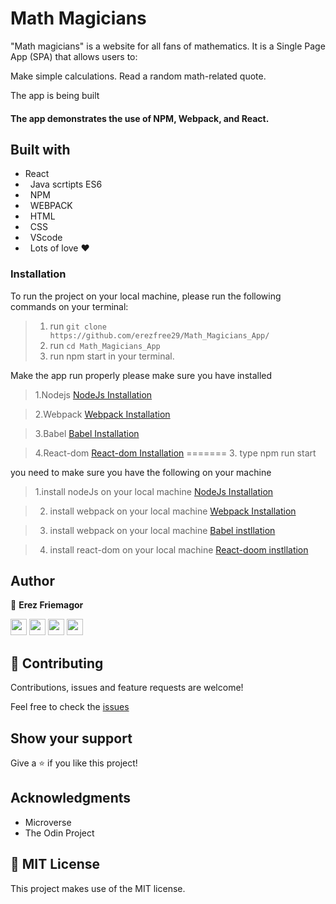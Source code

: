 # Math Magicians 

"Math magicians" is a website for all fans of mathematics. It is a Single Page App (SPA) that allows users to:

Make simple calculations.
Read a random math-related quote.

The app is being built 

#### The app demonstrates the use of NPM, Webpack, and React.

## Built with

-   React
-   Java scrtipts ES6
-   NPM
-   WEBPACK
-   HTML
-   CSS
-   VScode
-   Lots of love :heart:

### Installation

To run the project on your local machine, please run the following commands on your terminal:

> 1. run `git clone https://github.com/erezfree29/Math_Magicians_App/`
> 2. run `cd Math_Magicians_App`
> 3. run npm start in your terminal.

Make the app run properly please make sure you have installed 

> 1.Nodejs
[NodeJs Installation](https://www.digitalocean.com/community/tutorials/how-to-install-node-js-on-ubuntu-18-04)

> 2.Webpack
[Webpack Installation](https://webpack.js.org/guides/installation/)

> 3.Babel
[Babel Installation](https://zoomadmin.com/HowToInstall/UbuntuPackage/babel)

> 4.React-dom
[React-dom Installation](https://www.npmjs.com/package/react-dom)
=======
> 3. type npm run start

you  need to make sure you have the following on your machine

> 1.install nodeJs on your local machine 
[NodeJs Installation](https://www.digitalocean.com/community/tutorials/how-to-install-node-js-on-ubuntu-18-04)

> 2. install webpack on your local machine
[Webpack Installation](https://webpack.js.org/guides/installation/)

> 3. install webpack on your local machine
[Babel instllation](https://zoomadmin.com/HowToInstall/UbuntuPackage/babel)

> 4. install react-dom on your local machine
[React-doom instllation](https://www.npmjs.com/package/react-dom)

## Author

👤 **Erez Friemagor**

[<code><img height="26" src="https://cdn.iconscout.com/icon/free/png-256/github-153-675523.png"></code>](https://github.com/erezfree29)
[<code><img height="26" src="https://upload.wikimedia.org/wikipedia/sco/thumb/9/9f/Twitter_bird_logo_2012.svg/1200px-Twitter_bird_logo_2012.svg.png"></code>](https://twitter.com/friemagor?lang=en)
[<code><img height="26" src="https://upload.wikimedia.org/wikipedia/commons/thumb/c/c9/Linkedin.svg/1200px-Linkedin.svg.png"></code>](https://www.linkedin.com/in/erez-friemagor/?originalSubdomain=uk)
<a href="mailto:erezfree29@gmail.com?subject=Hey Erez!"><img height="26" src="https://cdn.worldvectorlogo.com/logos/official-gmail-icon-2020-.svg"></a>

## 🤝 Contributing

Contributions, issues and feature requests are welcome!

Feel free to check the [issues](https://github.com/erezfree29/Math_Magicians_App/issues)

## Show your support

Give a ⭐️ if you like this project!

## Acknowledgments

-   Microverse
-   The Odin Project

## 📝 MIT License

This project makes use of the MIT license.
